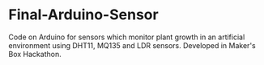 # Final-Arduino-Sensor
Code on Arduino for sensors which monitor plant growth in an artificial environment using DHT11, MQ135 and LDR sensors. Developed in Maker's Box Hackathon.
